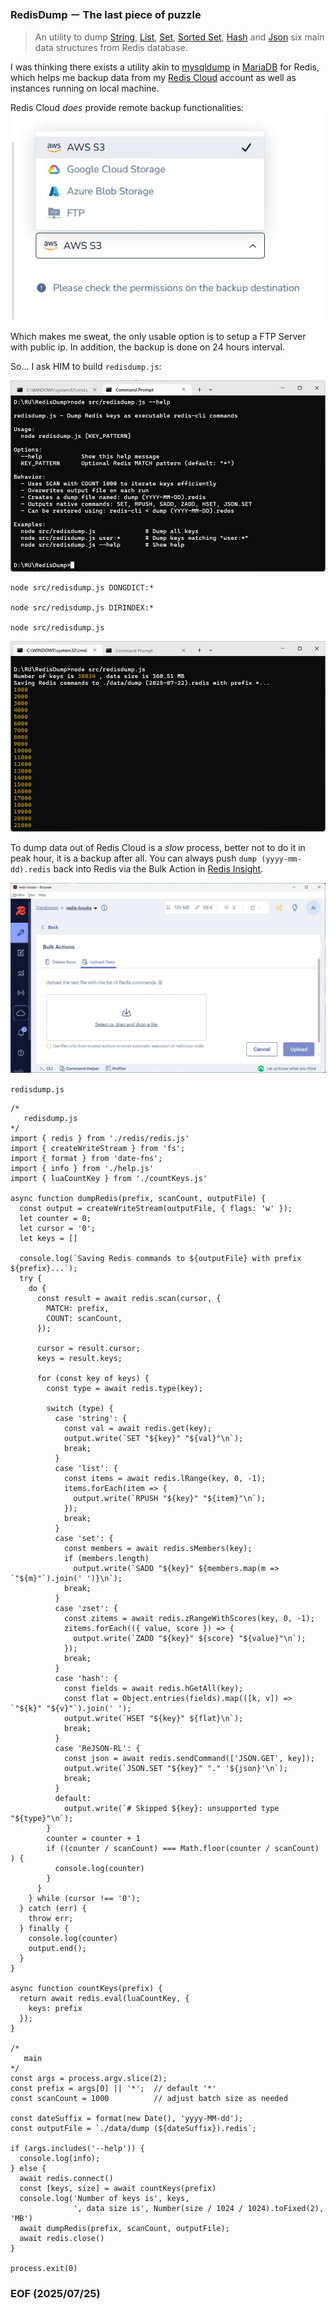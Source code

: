 ### RedisDump － The last piece of puzzle

> An utility to dump [String](https://redis.io/docs/latest/develop/data-types/strings/), [List](https://redis.io/docs/latest/develop/data-types/lists/), [Set](https://redis.io/docs/latest/develop/data-types/sets/), [Sorted Set](https://redis.io/docs/latest/develop/data-types/sorted-sets/), [Hash](https://redis.io/docs/latest/develop/data-types/hashes/) and [Json](https://redis.io/docs/latest/develop/data-types/json/) six main data structures from Redis database.

I was thinking there exists a utility akin to [mysqldump](https://dev.mysql.com/doc/refman/8.4/en/mysqldump.html) in [MariaDB](https://mariadb.org/) for Redis, which helps me backup data from my [Redis Cloud](https://redis.io/cloud/) account as well as instances running on local machine. 

Redis Cloud *does* provide remote backup functionalities:
![alt remotebackup-2](img/remotebackup-2.JPG)

Which makes me sweat, the only usable option is to setup a FTP Server with public ip. In addition, the backup is done on 24 hours interval.  

So... I ask HIM to build `redisdump.js`: 

![alt redisdump-help](img/redisdump-help.JPG)

```
node src/redisdump.js DONGDICT:*

node src/redisdump.js DIRINDEX:*

node src/redisdump.js 
```

![alt redisdump](img/redisdump.JPG)

To dump data out of Redis Cloud is a *slow* process, better not to do it in peak hour, it is a backup after all. You can always push `dump (yyyy-mm-dd).redis` back into Redis via the Bulk Action in [Redis Insight](https://redis.io/insight/). 

![alt bulk-actions](img/bulk-actions.JPG)

`redisdump.js` 
```
/*
   redisdump.js 
*/
import { redis } from './redis/redis.js'
import { createWriteStream } from 'fs';
import { format } from 'date-fns';
import { info } from './help.js'
import { luaCountKey } from './countKeys.js'

async function dumpRedis(prefix, scanCount, outputFile) {
  const output = createWriteStream(outputFile, { flags: 'w' });
  let counter = 0; 
  let cursor = '0';
  let keys = []

  console.log(`Saving Redis commands to ${outputFile} with prefix ${prefix}...`);    
  try {
    do {
      const result = await redis.scan(cursor, {
        MATCH: prefix,
        COUNT: scanCount, 
      });

      cursor = result.cursor;
      keys = result.keys;

      for (const key of keys) {
        const type = await redis.type(key);

        switch (type) {
          case 'string': {
            const val = await redis.get(key);
            output.write(`SET "${key}" "${val}"\n`);
            break;
          }
          case 'list': {
            const items = await redis.lRange(key, 0, -1);
            items.forEach(item => {
              output.write(`RPUSH "${key}" "${item}"\n`);
            });
            break;
          }
          case 'set': {
            const members = await redis.sMembers(key);
            if (members.length)
              output.write(`SADD "${key}" ${members.map(m => `"${m}"`).join(' ')}\n`);
            break;
          }
          case 'zset': {
            const zitems = await redis.zRangeWithScores(key, 0, -1);
            zitems.forEach(({ value, score }) => {
              output.write(`ZADD "${key}" ${score} "${value}"\n`);
            });
            break;
          }
          case 'hash': {
            const fields = await redis.hGetAll(key);
            const flat = Object.entries(fields).map(([k, v]) => `"${k}" "${v}"`).join(' ');
            output.write(`HSET "${key}" ${flat}\n`);
            break;
          }
          case 'ReJSON-RL': {
            const json = await redis.sendCommand(['JSON.GET', key]);
            output.write(`JSON.SET "${key}" "." '${json}'\n`);
            break;
          }
          default:
            output.write(`# Skipped ${key}: unsupported type "${type}"\n`);
        }
        counter = counter + 1 
        if ((counter / scanCount) === Math.floor(counter / scanCount) ) {
          console.log(counter)
        }
      }
    } while (cursor !== '0');
  } catch (err) {
    throw err;
  } finally {
    console.log(counter)
    output.end();
  }
}

async function countKeys(prefix) {
  return await redis.eval(luaCountKey, {
    keys: prefix
  });
}

/*
   main 
*/
const args = process.argv.slice(2); 
const prefix = args[0] || '*';  // default '*'
const scanCount = 1000          // adjust batch size as needed

const dateSuffix = format(new Date(), 'yyyy-MM-dd');
const outputFile = `./data/dump (${dateSuffix}).redis`;

if (args.includes('--help')) {
  console.log(info);
} else {
  await redis.connect()
  const [keys, size] = await countKeys(prefix)
  console.log('Number of keys is', keys, 
              ', data size is', Number(size / 1024 / 1024).toFixed(2), 'MB')
  await dumpRedis(prefix, scanCount, outputFile);
  await redis.close()
}

process.exit(0)
```


### EOF (2025/07/25)
